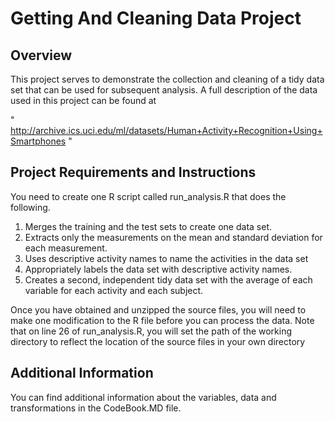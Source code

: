 # Getting And Cleaning Data Project

## Overview

This project serves to demonstrate the collection and cleaning of a tidy data set that can be used for subsequent analysis.
A full description of the data used in this project can be found at 

   " http://archive.ics.uci.edu/ml/datasets/Human+Activity+Recognition+Using+Smartphones "


## Project Requirements and Instructions

You need to create one R script called run_analysis.R that does the following. 
1. Merges the training and the test sets to create one data set.
2. Extracts only the measurements on the mean and standard deviation for each measurement. 
3. Uses descriptive activity names to name the activities in the data set
4. Appropriately labels the data set with descriptive activity names. 
5. Creates a second, independent tidy data set with the average of each variable for each activity and each subject.

Once you have obtained and unzipped the source files, you will need to make one modification to the R file before you can process the data. Note that on line 26 of run_analysis.R, you will set the path of the working directory to reflect the location of the source files in your own directory

## Additional Information

You can find additional information about the variables, data and transformations in the CodeBook.MD file.


